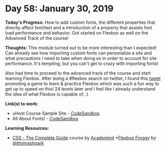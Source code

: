 # Day 58: January 30, 2019

**Today's Progress:** How to add custom fonts, the different properties that directly affect font/text and a introduction of a property that assists font load performance and behavior. Got started on Flexbox as well on the Advanced Track of the course!

**Thoughts:** This module turned out to be more interesting than I expected! Can already see how importing custom fonts can personalize a site and what precautions I need to take when doing so in order to account for site performance. It's tempting, but you can't get to crazy with importing fonts!

Also had time to proceed to the advanced track of the course and start learning Flexbox. After doing a #flexbox search on twitter, I found this [tweet](https://twitter.com/alyshaj08/status/1090043900813701120) promoting a game to learn & practice Flexbox which was such a fun way to get up to speed on this! 24 levels later and I feel like I already understand the idea of what Flexbox is capable of. :)

**Link(s) to work:**
* uHost Course Sample Site - [CodeSandbox](https://codesandbox.io/embed/vm3qvyj283?view=preview)
* All About Fonts! - [CodeSandbox](https://codesandbox.io/embed/3q4kpywloq?view=preview)

**Learning Resources:**
* [CSS - The Complete Guide](https://www.udemy.com/css-the-complete-guide-incl-flexbox-grid-sass/) course by [Academind](https://www.academind.com/)
*[Flexbox Froggy](http://flexboxfroggy.com/) by [@thomashpark](https://twitter.com/thomashpark)